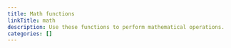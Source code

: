 ```yaml
---
title: Math functions
linkTitle: math
description: Use these functions to perform mathematical operations.
categories: []
---
```

